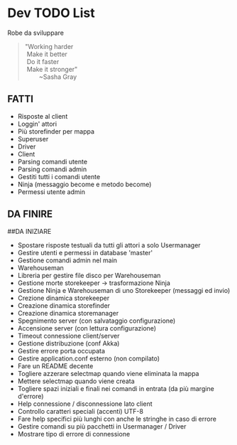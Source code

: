 # Dev TODO List
Robe da sviluppare

>"Working harder  
>&nbsp;Make it better  
>&nbsp;Do it faster  
>&nbsp;Make it stronger"   
>&nbsp;&nbsp;&nbsp;&nbsp;&nbsp;&nbsp;&nbsp;&nbsp;~Sasha Gray

## FATTI
* Risposte al client
* Loggin' attori
* Più storefinder per mappa
* Superuser
* Driver
* Client
* Parsing comandi utente
* Parsing comandi admin
* Gestiti tutti i comandi utente
* Ninja (messaggio become e metodo become)
* Permessi utente admin

## DA FINIRE

##DA INIZIARE
* Spostare risposte testuali da tutti gli attori a solo Usermanager
* Gestire utenti e permessi in database 'master'
* Gestione comandi admin nel main
* Warehouseman
* Libreria per gestire file disco per Warehouseman
* Gestione morte storekeeper -> trasformazione Ninja
* Gestione Ninja e Warehouseman di uno Storekeeper (messaggi ed invio)
* Crezione dinamica storekeeper
* Creazione dinamica storefinder
* Creazione dinamica storemanager
* Spegnimento server (con salvataggio configurazione)
* Accensione server (con lettura configurazione)
* Timeout connessione client/server
* Gestione distribuzione (conf Akka)
* Gestire errore porta occupata
* Gestire application.conf esterno (non compilato)
* Fare un README decente
* Togliere azzerare selectmap quando viene eliminata la mappa
* Mettere selectmap quando viene creata
* Togliere spazi iniziali e finali nei comandi in entrata (da più margine d'errore)
* Help connessione / disconnessione lato client
* Controllo caratteri speciali (accenti) UTF-8
* Fare help specifici più lunghi con anche le stringhe in caso di errore
* Gestire comandi su più pacchetti in Usermanager / Driver
* Mostrare tipo di errore di connessione

